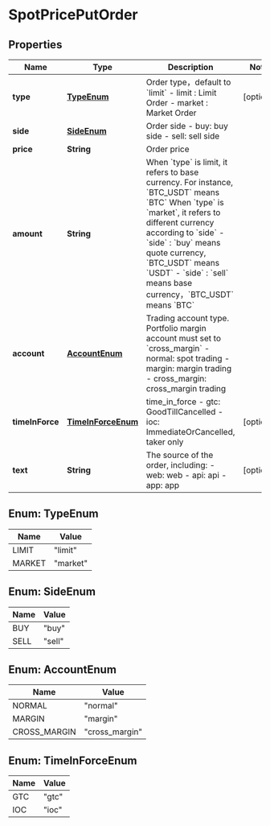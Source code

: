 

# SpotPricePutOrder

## Properties

Name | Type | Description | Notes
------------ | ------------- | ------------- | -------------
**type** | [**TypeEnum**](#TypeEnum) | Order type，default to &#x60;limit&#x60;  - limit : Limit Order - market : Market Order |  [optional]
**side** | [**SideEnum**](#SideEnum) | Order side  - buy: buy side - sell: sell side | 
**price** | **String** | Order price | 
**amount** | **String** | When &#x60;type&#x60; is limit, it refers to base currency.  For instance, &#x60;BTC_USDT&#x60; means &#x60;BTC&#x60;  When &#x60;type&#x60; is &#x60;market&#x60;, it refers to different currency according to &#x60;side&#x60;  - &#x60;side&#x60; : &#x60;buy&#x60; means quote currency, &#x60;BTC_USDT&#x60; means &#x60;USDT&#x60; - &#x60;side&#x60; : &#x60;sell&#x60; means base currency，&#x60;BTC_USDT&#x60; means &#x60;BTC&#x60;  | 
**account** | [**AccountEnum**](#AccountEnum) | Trading account type.  Portfolio margin account must set to &#x60;cross_margin&#x60;  - normal: spot trading - margin: margin trading - cross_margin: cross_margin trading  | 
**timeInForce** | [**TimeInForceEnum**](#TimeInForceEnum) | time_in_force  - gtc: GoodTillCancelled - ioc: ImmediateOrCancelled, taker only  |  [optional]
**text** | **String** | The source of the order, including: - web: web - api: api - app: app |  [optional]



## Enum: TypeEnum

Name | Value
---- | -----
LIMIT | &quot;limit&quot;
MARKET | &quot;market&quot;



## Enum: SideEnum

Name | Value
---- | -----
BUY | &quot;buy&quot;
SELL | &quot;sell&quot;



## Enum: AccountEnum

Name | Value
---- | -----
NORMAL | &quot;normal&quot;
MARGIN | &quot;margin&quot;
CROSS_MARGIN | &quot;cross_margin&quot;



## Enum: TimeInForceEnum

Name | Value
---- | -----
GTC | &quot;gtc&quot;
IOC | &quot;ioc&quot;



